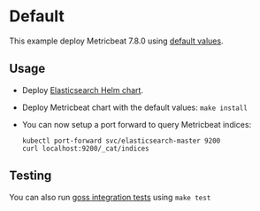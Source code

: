 # Default

This example deploy Metricbeat 7.8.0 using [default values][].


## Usage

* Deploy [Elasticsearch Helm chart][].

* Deploy Metricbeat chart with the default values: `make install`

* You can now setup a port forward to query Metricbeat indices:

  ```
  kubectl port-forward svc/elasticsearch-master 9200
  curl localhost:9200/_cat/indices
  ```


## Testing

You can also run [goss integration tests][] using `make test`


[elasticsearch helm chart]: https://github.com/elastic/helm-charts/tree/7.8/elasticsearch/examples/default/
[goss integration tests]: https://github.com/elastic/helm-charts/tree/7.8/metricbeat/examples/default/test/goss.yaml
[default values]: https://github.com/elastic/helm-charts/tree/7.8/metricbeat/values.yaml

